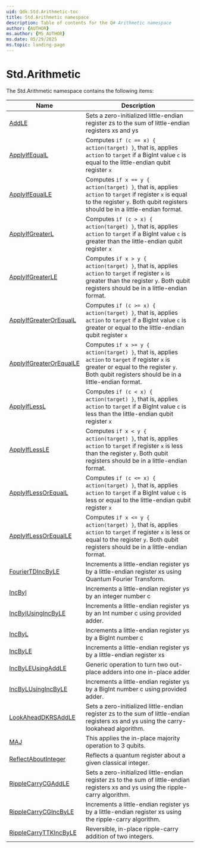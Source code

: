 ```yaml
---
uid: Qdk.Std.Arithmetic-toc
title: Std.Arithmetic namespace
description: Table of contents for the Q# Arithmetic namespace
author: {AUTHOR}
ms.author: {MS_AUTHOR}
ms.date: 05/29/2025
ms.topic: landing-page
---
```


# Std.Arithmetic

The Std.Arithmetic namespace contains the following items:

| Name | Description |
|------|-------------|
| [AddLE](xref:Qdk.Std.Arithmetic.AddLE) | Sets a zero-initialized little-endian register zs to the sum of little-endian registers xs and ys |
| [ApplyIfEqualL](xref:Qdk.Std.Arithmetic.ApplyIfEqualL) | Computes `if (c == x) { action(target) }`, that is, applies `action` to `target` if a BigInt value `c` is equal to the little-endian qubit register `x` |
| [ApplyIfEqualLE](xref:Qdk.Std.Arithmetic.ApplyIfEqualLE) | Computes `if x == y { action(target) }`, that is, applies `action` to `target` if register `x` is equal to the register `y`. Both qubit registers should be in a little-endian format. |
| [ApplyIfGreaterL](xref:Qdk.Std.Arithmetic.ApplyIfGreaterL) | Computes `if (c > x) { action(target) }`, that is, applies `action` to `target` if a BigInt value `c` is greater than the little-endian qubit register `x` |
| [ApplyIfGreaterLE](xref:Qdk.Std.Arithmetic.ApplyIfGreaterLE) | Computes `if x > y { action(target) }`, that is, applies `action` to `target` if register `x` is greater than the register `y`. Both qubit registers should be in a little-endian format. |
| [ApplyIfGreaterOrEqualL](xref:Qdk.Std.Arithmetic.ApplyIfGreaterOrEqualL) | Computes `if (c >= x) { action(target) }`, that is, applies `action` to `target` if a BigInt value `c` is greater or equal to the little-endian qubit register `x` |
| [ApplyIfGreaterOrEqualLE](xref:Qdk.Std.Arithmetic.ApplyIfGreaterOrEqualLE) | Computes `if x >= y { action(target) }`, that is, applies `action` to `target` if register `x` is greater or equal to the register `y`. Both qubit registers should be in a little-endian format. |
| [ApplyIfLessL](xref:Qdk.Std.Arithmetic.ApplyIfLessL) | Computes `if (c < x) { action(target) }`, that is, applies `action` to `target` if a BigInt value `c` is less than the little-endian qubit register `x` |
| [ApplyIfLessLE](xref:Qdk.Std.Arithmetic.ApplyIfLessLE) | Computes `if x < y { action(target) }`, that is, applies `action` to `target` if register `x` is less than the register `y`. Both qubit registers should be in a little-endian format. |
| [ApplyIfLessOrEqualL](xref:Qdk.Std.Arithmetic.ApplyIfLessOrEqualL) | Computes `if (c <= x) { action(target) }`, that is, applies `action` to `target` if a BigInt value `c` is less or equal to the little-endian qubit register `x` |
| [ApplyIfLessOrEqualLE](xref:Qdk.Std.Arithmetic.ApplyIfLessOrEqualLE) | Computes `if x <= y { action(target) }`, that is, applies `action` to `target` if register `x` is less or equal to the register `y`. Both qubit registers should be in a little-endian format. |
| [FourierTDIncByLE](xref:Qdk.Std.Arithmetic.FourierTDIncByLE) | Increments a little-endian register ys by a little-endian register xs using Quantum Fourier Transform. |
| [IncByI](xref:Qdk.Std.Arithmetic.IncByI) | Increments a little-endian register ys by an integer number c |
| [IncByIUsingIncByLE](xref:Qdk.Std.Arithmetic.IncByIUsingIncByLE) | Increments a little-endian register ys by an Int number c using provided adder. |
| [IncByL](xref:Qdk.Std.Arithmetic.IncByL) | Increments a little-endian register ys by a BigInt number c |
| [IncByLE](xref:Qdk.Std.Arithmetic.IncByLE) | Increments a little-endian register ys by a little-endian register xs |
| [IncByLEUsingAddLE](xref:Qdk.Std.Arithmetic.IncByLEUsingAddLE) | Generic operation to turn two out-place adders into one in-place adder |
| [IncByLUsingIncByLE](xref:Qdk.Std.Arithmetic.IncByLUsingIncByLE) | Increments a little-endian register ys by a BigInt number c using provided adder. |
| [LookAheadDKRSAddLE](xref:Qdk.Std.Arithmetic.LookAheadDKRSAddLE) | Sets a zero-initialized little-endian register zs to the sum of little-endian registers xs and ys using the carry-lookahead algorithm. |
| [MAJ](xref:Qdk.Std.Arithmetic.MAJ) | This applies the in-place majority operation to 3 qubits. |
| [ReflectAboutInteger](xref:Qdk.Std.Arithmetic.ReflectAboutInteger) | Reflects a quantum register about a given classical integer. |
| [RippleCarryCGAddLE](xref:Qdk.Std.Arithmetic.RippleCarryCGAddLE) | Sets a zero-initialized little-endian register zs to the sum of little-endian registers xs and ys using the ripple-carry algorithm. |
| [RippleCarryCGIncByLE](xref:Qdk.Std.Arithmetic.RippleCarryCGIncByLE) | Increments a little-endian register ys by a little-endian register xs using the ripple-carry algorithm. |
| [RippleCarryTTKIncByLE](xref:Qdk.Std.Arithmetic.RippleCarryTTKIncByLE) | Reversible, in-place ripple-carry addition of two integers. |
